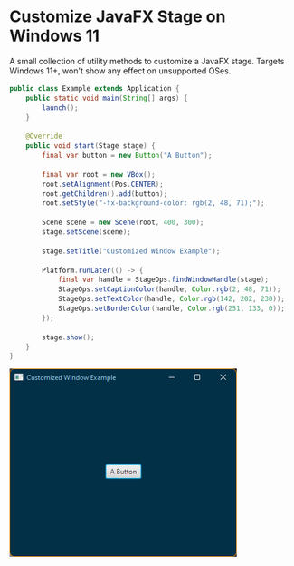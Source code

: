 # Customize JavaFX Stage on Windows 11

A small collection of utility methods to customize a JavaFX stage. Targets Windows 11+, won't show any effect on unsupported OSes.

```java
public class Example extends Application {
    public static void main(String[] args) {
        launch();
    }

    @Override
    public void start(Stage stage) {
        final var button = new Button("A Button");

        final var root = new VBox();
        root.setAlignment(Pos.CENTER);
        root.getChildren().add(button);
        root.setStyle("-fx-background-color: rgb(2, 48, 71);");

        Scene scene = new Scene(root, 400, 300);
        stage.setScene(scene);

        stage.setTitle("Customized Window Example");

        Platform.runLater(() -> {
            final var handle = StageOps.findWindowHandle(stage);
            StageOps.setCaptionColor(handle, Color.rgb(2, 48, 71));
            StageOps.setTextColor(handle, Color.rgb(142, 202, 230));
            StageOps.setBorderColor(handle, Color.rgb(251, 133, 0));
        });

        stage.show();
    }
}
```

![Screenshot](./screenshot.png)
